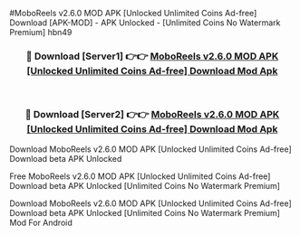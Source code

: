#MoboReels v2.6.0 MOD APK [Unlocked Unlimited Coins Ad-free] Download [APK-MOD] - APK Unlocked - [Unlimited Coins No Watermark Premium] hbn49



<div align="center">

<h3>🔴 Download [Server1] 👉👉 <a href="https://momento.my/?title=MoboReels_v2.6.0_MOD_APK_[Unlocked_Unlimited_Coins_Ad-free]_Download">MoboReels v2.6.0 MOD APK [Unlocked Unlimited Coins Ad-free] Download Mod Apk</a></h3><br>

<h3>🔴 Download [Server2] 👉👉 <a href="https://momento.my/?title=MoboReels_v2.6.0_MOD_APK_[Unlocked_Unlimited_Coins_Ad-free]_Download">MoboReels v2.6.0 MOD APK [Unlocked Unlimited Coins Ad-free] Download Mod Apk</a></h3>
</div>



Download MoboReels v2.6.0 MOD APK [Unlocked Unlimited Coins Ad-free] Download beta APK Unlocked

Free MoboReels v2.6.0 MOD APK [Unlocked Unlimited Coins Ad-free] Download beta APK Unlocked [Unlimited Coins No Watermark Premium]

Download MoboReels v2.6.0 MOD APK [Unlocked Unlimited Coins Ad-free] Download beta APK Unlocked [Unlimited Coins No Watermark Premium] Mod For Android
